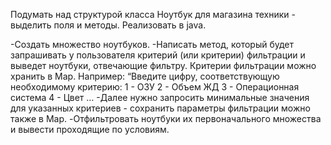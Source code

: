 Подумать над структурой класса Ноутбук для магазина техники - выделить поля и методы. 
Реализовать в java.

-Создать множество ноутбуков.
-Написать метод, который будет запрашивать у пользователя критерий (или критерии) фильтрации и
выведет ноутбуки, отвечающие фильтру. Критерии фильтрации можно хранить в Map. Например:
“Введите цифру, соответствующую необходимому критерию: 1 - ОЗУ
2 - Объем ЖД
3 - Операционная система
4 - Цвет …
-Далее нужно запросить минимальные значения для указанных критериев - сохранить параметры фильтрации
можно также в Map.
-Отфильтровать ноутбуки их первоначального множества и вывести проходящие по условиям.


